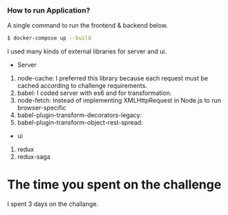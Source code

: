 ### How to run Application? ###

A single command to run the frontend & backend below.

```sh
$ docker-compose up --build
```
I used many kinds of external libraries for server and ui.

* Server
1. node-cache: I preferred this library because each request must be cached according to challenge requirements.
2. babel: I coded server with es6 and for transformation.
3. node-fetch: Instead of implementing XMLHttpRequest in Node.js to run browser-specific
4. babel-plugin-transform-decorators-legacy: 
5. babel-plugin-transform-object-rest-spread: 

* ui
1. redux
2. redux-saga

# The time you spent on the challenge
I spent 3 days on the challange.
